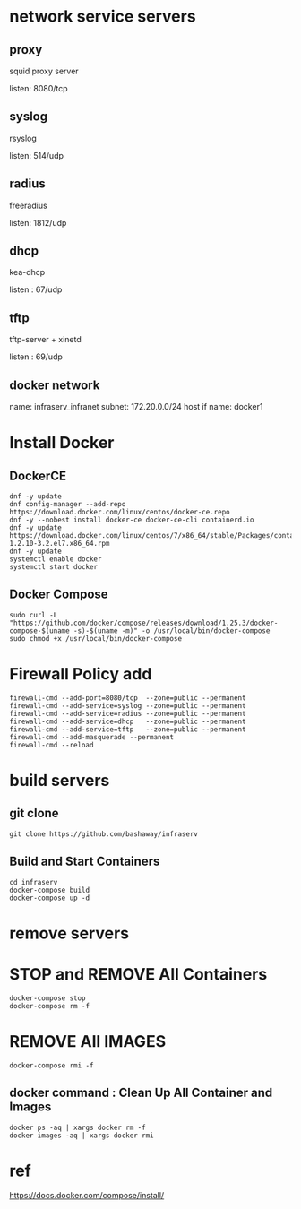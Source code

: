 # network service servers

## proxy

squid proxy server

listen: 8080/tcp


## syslog

rsyslog

listen: 514/udp


## radius

freeradius

listen: 1812/udp


## dhcp

kea-dhcp

listen : 67/udp


## tftp

tftp-server + xinetd

listen : 69/udp


## docker network

name: infraserv_infranet
subnet: 172.20.0.0/24
host if name: docker1



# Install Docker

## DockerCE

```
dnf -y update
dnf config-manager --add-repo https://download.docker.com/linux/centos/docker-ce.repo
dnf -y --nobest install docker-ce docker-ce-cli containerd.io
dnf -y update https://download.docker.com/linux/centos/7/x86_64/stable/Packages/containerd.io-1.2.10-3.2.el7.x86_64.rpm
dnf -y update
systemctl enable docker
systemctl start docker
```

## Docker Compose
```
sudo curl -L "https://github.com/docker/compose/releases/download/1.25.3/docker-compose-$(uname -s)-$(uname -m)" -o /usr/local/bin/docker-compose
sudo chmod +x /usr/local/bin/docker-compose
```

# Firewall Policy add
```
firewall-cmd --add-port=8080/tcp  --zone=public --permanent
firewall-cmd --add-service=syslog --zone=public --permanent
firewall-cmd --add-service=radius --zone=public --permanent
firewall-cmd --add-service=dhcp   --zone=public --permanent
firewall-cmd --add-service=tftp   --zone=public --permanent
firewall-cmd --add-masquerade --permanent
firewall-cmd --reload
```


# build servers

## git clone
```
git clone https://github.com/bashaway/infraserv
```

## Build and Start Containers
```
cd infraserv
docker-compose build
docker-compose up -d
```

# remove servers

# STOP and REMOVE All Containers
```
docker-compose stop
docker-compose rm -f
```

# REMOVE All IMAGES
```
docker-compose rmi -f
```

## docker command : Clean Up All Container and Images
```
docker ps -aq | xargs docker rm -f 
docker images -aq | xargs docker rmi
```

# ref
https://docs.docker.com/compose/install/
